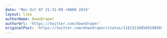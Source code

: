 ```yaml
---
date: 'Mon Oct 07 21:31:09 +0000 2019'
layout: like
authorName: DownDraper
authorUrl: 'https://twitter.com/downdraper'
originalPost: 'https://twitter.com/downdraper/status/1181321085691805696'
---
```

